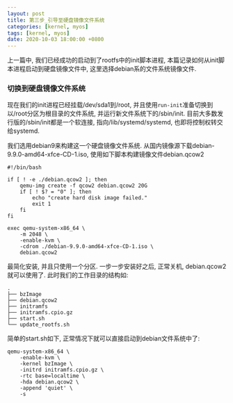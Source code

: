 ```yaml
---
layout: post
title: 第三步_引导至硬盘镜像文件系统
categories: [kernel, myos]
tags: [kernel, myos]
date: 2020-10-03 18:00:00 +0800
---
```


上一篇中, 我们已经成功的启动到了rootfs中的init脚本进程, 本篇记录如何从init脚本进程启动到硬盘镜像文件中, 这里选择debian系的文件系统镜像文件.

### 切换到硬盘镜像文件系统

现在我们的init进程已经挂载/dev/sda1到/root, 并且使用`run-init`准备切换到以/root分区为根目录的文件系统, 并运行新文件系统下的/sbin/init. 目前大多数发行版的/sbin/init都是一个软连接, 指向/lib/systemd/systemd, 也即将控制权转交给systemd.

我们选用debian9来构建这一个硬盘镜像文件系统. 从国内镜像源下载debian-9.9.0-amd64-xfce-CD-1.iso, 使用如下脚本构建镜像文件debian.qcow2

```shell
#!/bin/bash

if [ ! -e ./debian.qcow2 ]; then
    qemu-img create -f qcow2 debian.qcow2 20G
    if [ ! $? = "0" ]; then
        echo "create hard disk image failed."
        exit 1
    fi
fi

exec qemu-system-x86_64 \
    -m 2048 \
    -enable-kvm \
    -cdrom ./debian-9.9.0-amd64-xfce-CD-1.iso \
    debian.qcow2
```

最简化安装, 并且只使用一个分区. 一步一步安装好之后, 正常关机, debian.qcow2就可以使用了. 此时我们的工作目录的结构如:

```shell
.
├── bzImage
├── debian.qcow2
├── initramfs
├── initramfs.cpio.gz
├── start.sh
└── update_rootfs.sh
```

简单的start.sh如下, 正常情况下就可以直接启动到debian文件系统中了:

```shell
qemu-system-x86_64 \
    -enable-kvm \
    -kernel bzImage \
    -initrd initramfs.cpio.gz \
    -rtc base=localtime \
    -hda debian.qcow2 \
    -append 'quiet' \
    -s
```
